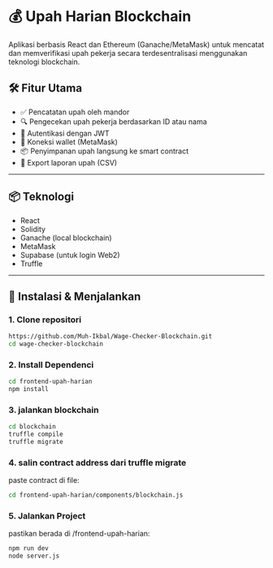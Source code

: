 # 💰 Upah Harian Blockchain

Aplikasi berbasis React dan Ethereum (Ganache/MetaMask) untuk mencatat dan memverifikasi upah pekerja secara terdesentralisasi menggunakan teknologi blockchain.

## 🛠️ Fitur Utama

- ✅ Pencatatan upah oleh mandor
- 🔍 Pengecekan upah pekerja berdasarkan ID atau nama
- 🔐 Autentikasi dengan JWT
- 🔗 Koneksi wallet (MetaMask)
- 📦 Penyimpanan upah langsung ke smart contract
- 📃 Export laporan upah (CSV)

---

## 📦 Teknologi

- React
- Solidity
- Ganache (local blockchain)
- MetaMask
- Supabase (untuk login Web2)
- Truffle

---

## 🚀 Instalasi & Menjalankan

### 1. **Clone repositori**
```bash
https://github.com/Muh-Ikbal/Wage-Checker-Blockchain.git
cd wage-checker-blockchain
```
### 2. **Install Dependenci**
```bash
cd frontend-upah-harian
npm install
```
### 3. **jalankan blockchain**
```bash
cd blockchain
truffle compile
truffle migrate
```
### 4. **salin contract address dari truffle migrate**
paste contract di file:
```bash
cd frontend-upah-harian/components/blockchain.js
```

### 5. **Jalankan Project**
pastikan berada di  /frontend-upah-harian:
```bash
npm run dev
node server.js
```
